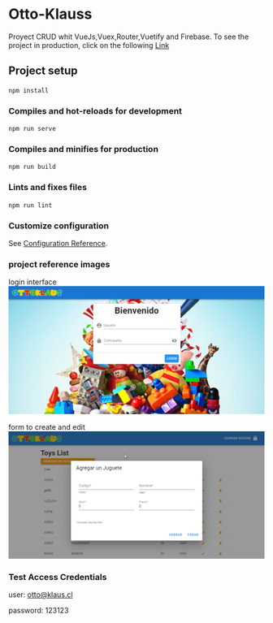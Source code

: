 # Otto-Klauss

Proyect CRUD whit VueJs,Vuex,Router,Vuetify and Firebase. To see the project in production, click on the following [Link](https://ottoklaus-c5a8b.web.app/toys)
## Project setup
```
npm install
```

### Compiles and hot-reloads for development
```
npm run serve
```

### Compiles and minifies for production
```
npm run build
```

### Lints and fixes files
```
npm run lint
```

### Customize configuration
See [Configuration Reference](https://cli.vuejs.org/config/).

### project reference images


login interface
![Login](readme\login.png "Login Form")


form to create and edit
![Form](readme\add.png "Create and Edit")

### Test Access Credentials

user: otto@klaus.cl

password: 123123